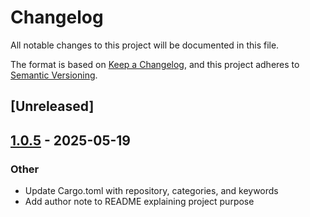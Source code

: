 # Changelog

All notable changes to this project will be documented in this file.

The format is based on [Keep a Changelog](https://keepachangelog.com/en/1.0.0/),
and this project adheres to [Semantic Versioning](https://semver.org/spec/v2.0.0.html).

## [Unreleased]

## [1.0.5](https://github.com/ggagosh/arcula/compare/v1.0.4...v1.0.5) - 2025-05-19

### Other

- Update Cargo.toml with repository, categories, and keywords
- Add author note to README explaining project purpose
